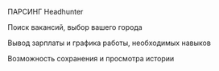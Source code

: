 ПАРСИНГ Headhunter

Поиск вакансий, выбор вашего города

Вывод зарплаты и графика работы, необходимых навыков

Возможность сохранения и просмотра истории
